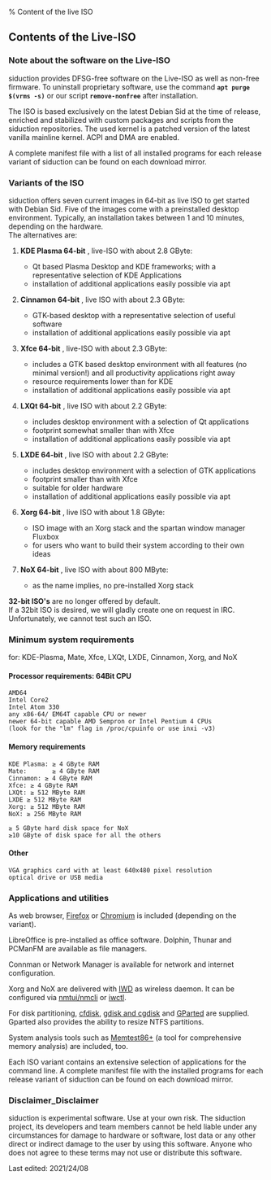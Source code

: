 % Content of the live ISO

## Contents of the Live-ISO

### Note about the software on the Live-ISO

siduction provides DFSG-free software on the Live-ISO as well as non-free firmware. To uninstall proprietary software, use the command **`apt purge $(vrms -s)`** or our script **`remove-nonfree`** after installation.

The ISO is based exclusively on the latest Debian Sid at the time of release, enriched and stabilized with custom packages and scripts from the siduction repositories. The used kernel is a patched version of the latest vanilla mainline kernel. ACPI and DMA are enabled.

A complete manifest file with a list of all installed programs for each release variant of siduction can be found on each download mirror.

### Variants of the ISO

siduction offers seven current images in 64-bit as live ISO to get started with Debian Sid. Five of the images come with a preinstalled desktop environment. Typically, an installation takes between 1 and 10 minutes, depending on the hardware.  
The alternatives are:

1. **KDE Plasma 64-bit** , live-ISO with about 2.8 GByte:
    - Qt based Plasma Desktop and KDE frameworks; with a representative selection of KDE Applications  
    - installation of additional applications easily possible via apt  

2. **Cinnamon 64-bit** , live ISO with about 2.3 GByte:
     - GTK-based desktop with a representative selection of useful software  
     - installation of additional applications easily possible via apt  

3. **Xfce 64-bit** , live-ISO with about 2.3 GByte:
    - includes a GTK based desktop environment with all features (no minimal version!) and all productivity applications right away  
    - resource requirements lower than for KDE  
    - installation of additional applications easily possible via apt  

4. **LXQt 64-bit** , live ISO with about 2.2 GByte:
     - includes desktop environment with a selection of Qt applications  
     - footprint somewhat smaller than with Xfce  
     - installation of additional applications easily possible via apt  

5. **LXDE 64-bit** , live ISO with about 2.2 GByte:
     - includes desktop environment with a selection of GTK applications  
     - footprint smaller than with Xfce  
     - suitable for older hardware  
     - installation of additional applications easily possible via apt  

6. **Xorg 64-bit** , live ISO with about 1.8 GByte:
      - ISO image with an Xorg stack and the spartan window manager Fluxbox  
      - for users who want to build their system according to their own ideas  

7. **NoX 64-bit** , live ISO with about 800 MByte: 
      - as the name implies, no pre-installed Xorg stack  

**32-bit ISO's** are no longer offered by default.  
If a 32bit ISO is desired, we will gladly create one on request in IRC. Unfortunately, we cannot test such an ISO.

### Minimum system requirements

for: KDE-Plasma, Mate, Xfce, LXQt, LXDE, Cinnamon, Xorg, and NoX

#### Processor requirements: 64Bit CPU

    AMD64  
    Intel Core2  
    Intel Atom 330  
    any x86-64/ EM64T capable CPU or newer  
    newer 64-bit capable AMD Sempron or Intel Pentium 4 CPUs  
    (look for the "lm" flag in /proc/cpuinfo or use inxi -v3)

#### Memory requirements

    KDE Plasma: ≥ 4 GByte RAM
    Mate:       ≥ 4 GByte RAM
    Cinnamon: ≥ 4 GByte RAM
    Xfce: ≥ 4 GByte RAM
    LXQt: ≥ 512 MByte RAM
    LXDE ≥ 512 MByte RAM
    Xorg: ≥ 512 MByte RAM
    NoX: ≥ 256 MByte RAM

    ≥ 5 GByte hard disk space for NoX
    ≥10 GByte of disk space for all the others

#### Other

    VGA graphics card with at least 640x480 pixel resolution  
    optical drive or USB media

### Applications and utilities

As web browser, [Firefox](https://mozilla.org) or [Chromium](https://chromium.woolyss.com/download/de/#linux) is included (depending on the variant).

LibreOffice is pre-installed as office software. Dolphin, Thunar and PCManFM are available as file managers.

Connman or Network Manager is available for network and internet configuration.

Xorg and NoX are delivered with [IWD](0502-inet-iwd_en.md#iwd-instead-of-wpa_supplicant) as wireless daemon. It can be configured via [nmtui/nmcli](0501-inet-nm-cli_en.md#network-manager-command-line-tool) or [iwctl](0502-inet-iwd_en.md#iwd-instead-of-wpa_supplicant). 

For disk partitioning, [cfdisk](./0314-part-cfdisk_en.md#partitioning-with-fdisk), [gdisk and cgdisk](./0313-part-gdisk_en.md#partitioning-with-gdisk) and [GParted](./0312-part-gparted_en.md#partitioning-with-gparted) are supplied. Gparted also provides the ability to resize NTFS partitions.

System analysis tools such as [Memtest86+](http://www.memtest.org/) (a tool for comprehensive memory analysis) are included, too.

Each ISO variant contains an extensive selection of applications for the command line. A complete manifest file with the installed programs for each release variant of siduction can be found on each download mirror.

### Disclaimer_Disclaimer

siduction is experimental software. Use at your own risk. The siduction project, its developers and team members cannot be held liable under any circumstances for damage to hardware or software, lost data or any other direct or indirect damage to the user by using this software. Anyone who does not agree to these terms may not use or distribute this software.

<div id="rev">Last edited: 2021/24/08</div>
